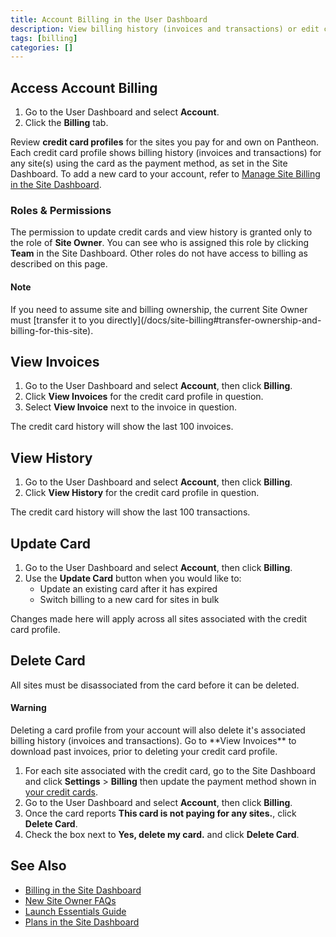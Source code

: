 ```yaml
---
title: Account Billing in the User Dashboard
description: View billing history (invoices and transactions) or edit credit card profiles to manage billing for sites in bulk within the Billing tab of the Account tool in the User Dashboard.
tags: [billing]
categories: []
---
```

## Access Account Billing
1. Go to the User Dashboard and select **<span class="glyphicons glyphicons-cogwheel"></span> Account**.
2. Click the **Billing** tab.

Review **credit card profiles** for the sites you pay for and own on Pantheon. Each credit card profile shows billing history (invoices and transactions) for any site(s) using the card as the payment method, as set in the Site Dashboard. To add a new card to your account, refer to [Manage Site Billing in the Site Dashboard](/docs/site-billing/).
### Roles & Permissions
The permission to update credit cards and view history is granted only to the role of **Site Owner**. You can see who is assigned this role by clicking **<span class="glyphicons glyphicons-group"></span> Team** in the Site Dashboard. Other roles do not have access to billing as described on this page.

<div class="alert alert-info">
<h4 class="info">Note</h4>
<p markdown="1">If you need to assume site and billing ownership, the current Site Owner must [transfer it to you directly](/docs/site-billing#transfer-ownership-and-billing-for-this-site).</p></div>

## View Invoices
1. Go to the User Dashboard and select **<span class="glyphicons glyphicons-cogwheel"></span> Account**, then click **Billing**.
2. Click **View Invoices** for the credit card profile in question.
3. Select **View Invoice** next to the invoice in question.

The credit card history will show the last 100 invoices.

## View History
1. Go to the User Dashboard and select **<span class="glyphicons glyphicons-cogwheel"></span> Account**, then click **Billing**.
2. Click **View History** for the credit card profile in question.

The credit card history will show the last 100 transactions.

## Update Card
1. Go to the User Dashboard and select **<span class="glyphicons glyphicons-cogwheel"></span> Account**, then click **Billing**.
2. Use the **Update Card** button when you would like to:
   * Update an existing card after it has expired
   * Switch billing to a new card for sites in bulk

Changes made here will apply across all sites associated with the credit card profile.

## Delete Card
All sites must be disassociated from the card before it can be deleted.

<div class="alert alert-danger">
<h4 class="info">Warning</h4>
<p markdown="1">Deleting a card profile from your account will also delete it's associated billing history (invoices and transactions). Go to **View Invoices** to download past invoices, prior to deleting your credit card profile.</p></div>

1. For each site associated with the credit card, go to the Site Dashboard and click **<span class="glyphicons glyphicons-cogwheel"></span> Settings** > **Billing** then update the payment method shown in [your credit cards](/docs/site-billing#your-credit-cards).
2. Go to the User Dashboard and select **<span class="glyphicons glyphicons-cogwheel"></span> Account**, then click **Billing**.
3. Once the card reports **This card is not paying for any sites.**, click **Delete Card**.
4. Check the box next to **Yes, delete my card.** and click **Delete Card**.

## See Also
- [Billing in the Site Dashboard](/docs/site-billing/)
- [New Site Owner FAQs](/docs/site-owner-faq/)
- [Launch Essentials Guide](/docs/guides/launch/)
- [Plans in the Site Dashboard](/docs/site-plan/)
